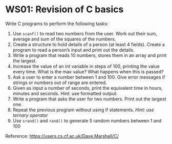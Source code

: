 # WS01: Revision of C basics

Write C programs to perform the following tasks:
1. Use ```scanf()``` to read two numbers from the user. Work out their sum, average and sum of the squares of the numbers.
2. Create a structure to hold details of a person (at least 4 fields). Create a program to read a person’s input and print out the details.
3. Write a program that reads 10 numbers, stores them in an array and print the largest.
4. Increase the value of an int variable in steps of 100, printing the value every time. What is the max value? What happens when this is passed? 
5. Ask a user to enter a number between 1 and 100. Give error messages if strings or numbers out of range are entered. 
6. Given as input a number of seconds, print the equivalent time in hours, minutes and seconds. Hint: use formatted output.
7. Write a program that asks the user for two numbers. Print out the largest one.
8. Repeat the previous program without using if statements. *Hint: use ternary operator*
9. Use ```srand()``` and ```rand()``` to generate 5 random numbers between 1 and 100

Reference: https://users.cs.cf.ac.uk/Dave.Marshall/C/
